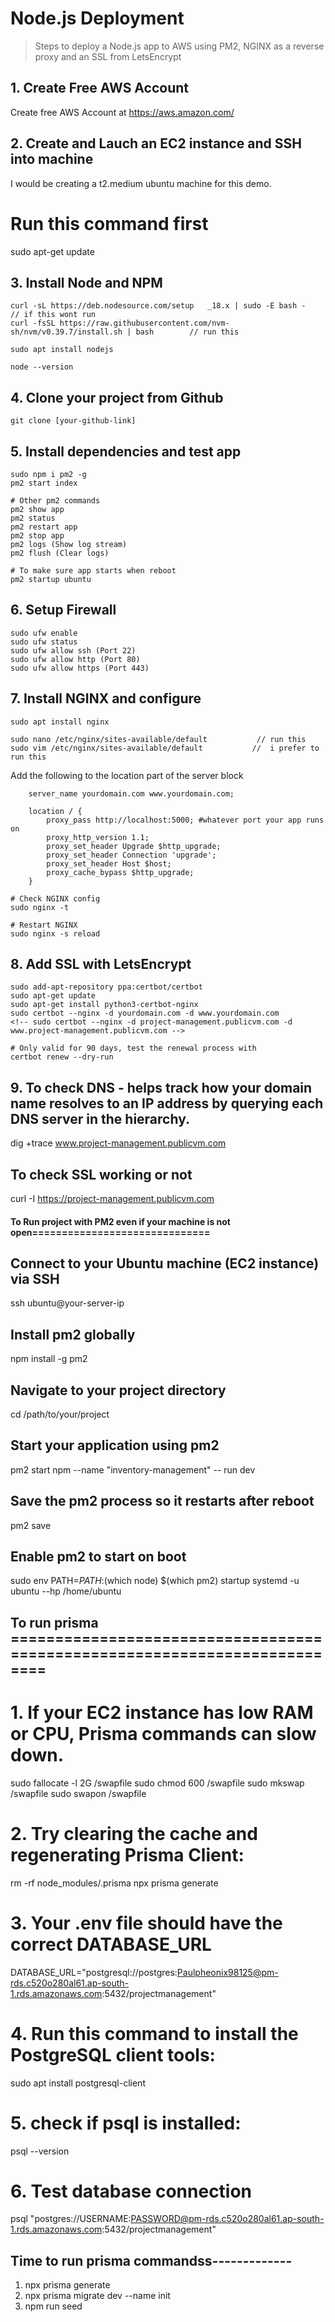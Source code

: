 # Node.js Deployment

> Steps to deploy a Node.js app to AWS using PM2, NGINX as a reverse proxy and an SSL from LetsEncrypt

## 1. Create Free AWS Account
Create free AWS Account at https://aws.amazon.com/

## 2. Create and Lauch an EC2 instance and SSH into machine
I would be creating a t2.medium ubuntu machine for this demo.

# Run this command first
sudo apt-get update

## 3. Install Node and NPM
```
curl -sL https://deb.nodesource.com/setup   _18.x | sudo -E bash -                       // if this wont run
curl -fsSL https://raw.githubusercontent.com/nvm-sh/nvm/v0.39.7/install.sh | bash        // run this

sudo apt install nodejs

node --version
```

## 4. Clone your project from Github
```
git clone [your-github-link]
```

## 5. Install dependencies and test app
```
sudo npm i pm2 -g
pm2 start index

# Other pm2 commands
pm2 show app
pm2 status
pm2 restart app
pm2 stop app
pm2 logs (Show log stream)
pm2 flush (Clear logs)

# To make sure app starts when reboot
pm2 startup ubuntu
```

## 6. Setup Firewall
```
sudo ufw enable
sudo ufw status
sudo ufw allow ssh (Port 22)
sudo ufw allow http (Port 80)
sudo ufw allow https (Port 443)
```

## 7. Install NGINX and configure
```
sudo apt install nginx

sudo nano /etc/nginx/sites-available/default           // run this 
sudo vim /etc/nginx/sites-available/default           //  i prefer to run this
```
Add the following to the location part of the server block
```
    server_name yourdomain.com www.yourdomain.com;

    location / {
        proxy_pass http://localhost:5000; #whatever port your app runs on
        proxy_http_version 1.1;
        proxy_set_header Upgrade $http_upgrade;
        proxy_set_header Connection 'upgrade';
        proxy_set_header Host $host;
        proxy_cache_bypass $http_upgrade;
    }
```
```
# Check NGINX config
sudo nginx -t

# Restart NGINX
sudo nginx -s reload
```

## 8. Add SSL with LetsEncrypt
```
sudo add-apt-repository ppa:certbot/certbot
sudo apt-get update
sudo apt-get install python3-certbot-nginx
sudo certbot --nginx -d yourdomain.com -d www.yourdomain.com
<!-- sudo certbot --nginx -d project-management.publicvm.com -d www.project-management.publicvm.com -->

# Only valid for 90 days, test the renewal process with
certbot renew --dry-run
```

## 9. To check DNS - helps track how your domain name resolves to an IP address by querying each DNS server in the hierarchy.
dig +trace www.project-management.publicvm.com


<!-------------------------------- More Extra commands ---------------------------------->
## To check SSL working or not
curl -I https://project-management.publicvm.com
<!-- If it returns 200 OK, SSL is working. or If it fails, check the error message and share it here. -->


#### To Run project with PM2 even if your machine is not open==============================
## Connect to your Ubuntu machine (EC2 instance) via SSH
ssh ubuntu@your-server-ip

## Install pm2 globally
npm install -g pm2

## Navigate to your project directory
cd /path/to/your/project

## Start your application using pm2
pm2 start npm --name "inventory-management" -- run dev

## Save the pm2 process so it restarts after reboot
pm2 save

## Enable pm2 to start on boot
sudo env PATH=$PATH:$(which node) $(which pm2) startup systemd -u ubuntu --hp /home/ubuntu


## To run prisma ==========================================================================
# 1. If your EC2 instance has low RAM or CPU, Prisma commands can slow down.
sudo fallocate -l 2G /swapfile
sudo chmod 600 /swapfile
sudo mkswap /swapfile
sudo swapon /swapfile

# 2. Try clearing the cache and regenerating Prisma Client:
rm -rf node_modules/.prisma
npx prisma generate

# 3. Your .env file should have the correct DATABASE_URL
DATABASE_URL="postgresql://postgres:Paulpheonix98125@pm-rds.c520o280al61.ap-south-1.rds.amazonaws.com:5432/projectmanagement"
<!-- Make sure there's no ?schema=public at the end, as psql was giving errors for that. -->

# 4. Run this command to install the PostgreSQL client tools:
sudo apt install postgresql-client

# 5. check if psql is installed:
psql --version

# 6. Test database connection 
psql "postgres://USERNAME:PASSWORD@pm-rds.c520o280al61.ap-south-1.rds.amazonaws.com:5432/projectmanagement"

## Time to run prisma commandss-------------
1. npx prisma generate
2. npx prisma migrate dev --name init
3. npm run seed



